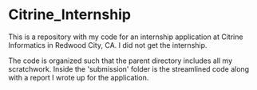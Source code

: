 # Citrine_Internship

This is a repository with my code for an internship application at Citrine Informatics in Redwood City, CA. I did not get the internship.

The code is organized such that the parent directory includes all my scratchwork. Inside the 'submission' folder is the streamlined code along with a report I wrote up for the application.

